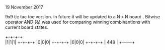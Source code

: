19 November 2017

9x9 tic tac toe version. In future it will be updated to a N x N board .
Bitwise operator AND (&) was used for comparing winning combinantions with current board states. 

+-+-+-+		
|1|1|1|
+-+-+-+
|0|0|0|
+-+-+-+
|0|0|0|
+-+-+-+
| 448 |
+-----+